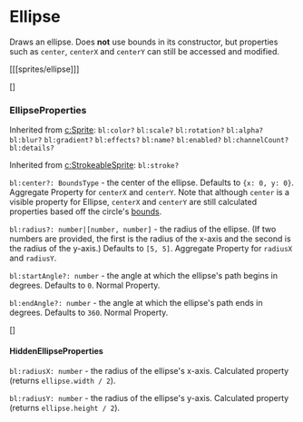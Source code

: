 # Ellipse 

Draws an ellipse. Does **not** use bounds in its constructor, but properties such as `center`, `centerX` and `centerY` can still be accessed and modified.

[[[sprites/ellipse]]]

[]
### EllipseProperties

Inherited from [c:Sprite](): `bl:color?` `bl:scale?` `bl:rotation?` `bl:alpha?` `bl:blur?` `bl:gradient?` `bl:effects?` `bl:name?` `bl:enabled?` `bl:channelCount?` `bl:details?`

Inherited from [c:StrokeableSprite](): `bl:stroke?`

`bl:center?: BoundsType` - the center of the ellipse. Defaults to `{x: 0, y: 0}`. Aggregate Property for `centerX` and `centerY`. Note that although `center` is a visible property for Ellipse, `centerX` and `centerY` are still calculated properties based off the circle's [bounds]().

`bl:radius?: number|[number, number]` - the radius of the ellipse. (If two numbers are provided, the first is the radius of the x-axis and the second is the radius of the y-axis.) Defaults to `[5, 5]`. Aggregate Property for `radiusX` and `radiusY`.

`bl:startAngle?: number` - the angle at which the ellipse's path begins in degrees. Defaults to `0`. Normal Property.

`bl:endAngle?: number` - the angle at which the ellipse's path ends in degrees. Defaults to `360`. Normal Property.

[]
#### HiddenEllipseProperties

`bl:radiusX: number` - the radius of the ellipse's x-axis. Calculated property (returns `ellipse.width / 2`).

`bl:radiusY: number` - the radius of the ellipse's y-axis. Calculated property (returns `ellipse.height / 2`).

